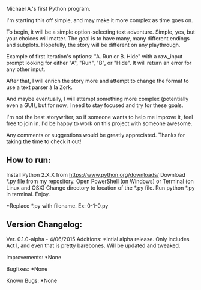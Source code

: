 Michael A.'s first Python program.

I'm starting this off simple, and may make it more complex as time goes on.

To begin, it will be a simple option-selecting text adventure. Simple, yes, but your choices will matter. The goal is to have many, many different endings and subplots. Hopefully, the story will be different on any playthrough.

Example of first iteration's options: "A. Run or B. Hide" with a raw_input prompt looking for either "A", "Run", "B", or "Hide". It will return an error for any other input.

After that, I will enrich the story more and attempt to change the format to use a text parser à la Zork.

And maybe eventually, I will attempt something more complex (potentially even a GUI), 
but for now, I need to stay focused and try for these goals.

I'm not the best storywriter, so if someone wants to help me improve it, feel free to join in. I'd be happy to work on this project with someone awesome.

Any comments or suggestions would be greatly appreciated. Thanks for taking the time to check it out!

How to run:
-----------------
Install Python 2.X.X from https://www.python.org/downloads/
Download *.py file from my repository.
Open PowerShell (on Windows) or Terminal (on Linux and OSX)
Change directory to location of the *.py file.
Run python *.py in terminal.
Enjoy.

*Replace *.py with filename. Ex: 0-1-0.py


Version Changelog:
-----------------

Ver. 0.1.0-alpha - 4/06/2015
  Additions:
  *Intial alpha release. Only includes Act I, and even that is pretty barebones. Will be updated and tweaked.
  
  Improvements:
  *None
  
  Bugfixes:
  *None
  
  Known Bugs:
  *None
